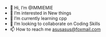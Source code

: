 - 👋 Hi, I’m @IMMIEMIE
- 👀 I’m interested in New things
- 🌱 I’m currently learning cpp
- 💞️ I’m looking to collaborate on Coding Skills
- 📫 How to reach me asusasus@foxmail.com

<!---
IMMIEMIE/IMMIEMIE is a ✨ special ✨ repository because its `README.md` (this file) appears on your GitHub profile.
You can click the Preview link to take a look at your changes.
--->
